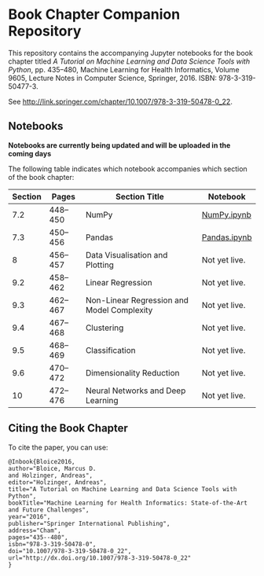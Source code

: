 # Book Chapter Companion Repository
This repository contains the accompanying Jupyter notebooks for the book chapter titled *A Tutorial on Machine Learning and Data Science Tools with Python*, pp. 435–480, Machine Learning for Health Informatics, Volume 9605, Lecture Notes in Computer Science, Springer, 2016. ISBN: 978-3-319-50477-3.

See <http://link.springer.com/chapter/10.1007/978-3-319-50478-0_22>. 

## Notebooks

**Notebooks are currently being updated and will be uploaded in the coming days**

The following table indicates which notebook accompanies which section of the book chapter:

| Section | Pages   | Section Title                              | Notebook                     |
|---------|---------|--------------------------------------------|------------------------------|
| 7.2     | 448–450 | NumPy                                      | [NumPy.ipynb](NumPy.ipynb)   |
| 7.3     | 450–456 | Pandas                                     | [Pandas.ipynb](Pandas.ipynb) |
| 8       | 456–457 | Data Visualisation and Plotting            | Not yet live.                |
| 9.2     | 458–462 | Linear Regression                          | Not yet live.                |
| 9.3     | 462–467 | Non-Linear Regression and Model Complexity | Not yet live.                |
| 9.4     | 467–468 | Clustering                                 | Not yet live.                |
| 9.5     | 468–469 | Classification                             | Not yet live.                |
| 9.6     | 470–472 | Dimensionality Reduction                   | Not yet live.                |
| 10      | 472–476 | Neural Networks and Deep Learning          | Not yet live.                |

## Citing the Book Chapter
To cite the paper, you can use:

```
@Inbook{Bloice2016,
author="Bloice, Marcus D.
and Holzinger, Andreas",
editor="Holzinger, Andreas",
title="A Tutorial on Machine Learning and Data Science Tools with Python",
bookTitle="Machine Learning for Health Informatics: State-of-the-Art and Future Challenges",
year="2016",
publisher="Springer International Publishing",
address="Cham",
pages="435--480",
isbn="978-3-319-50478-0",
doi="10.1007/978-3-319-50478-0_22",
url="http://dx.doi.org/10.1007/978-3-319-50478-0_22"
}
```
